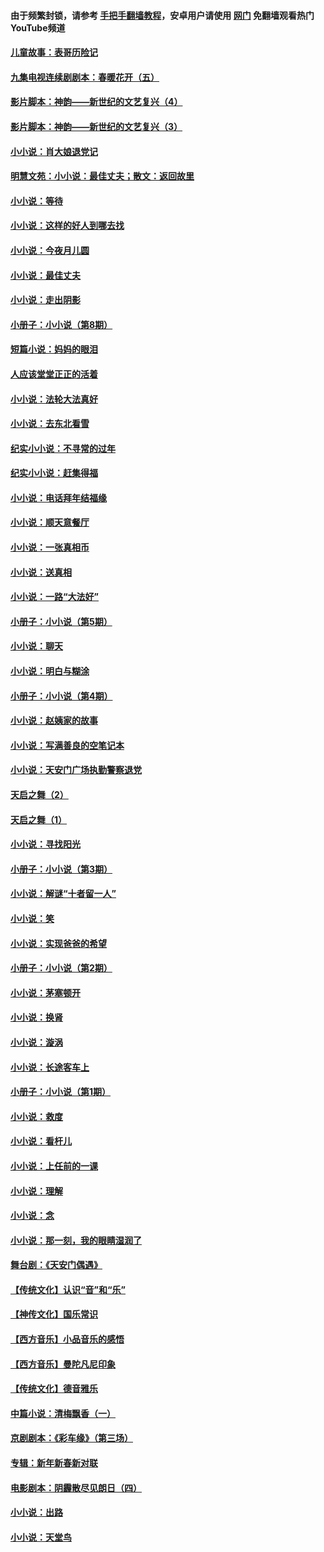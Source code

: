 #### 由于频繁封锁，请参考 [手把手翻墙教程](https://github.com/gfw-breaker/guides/wiki/)，安卓用户请使用 [网门](https://github.com/gfw-breaker/nogfw/blob/master/dl.md?t=04301301) 免翻墙观看热门YouTube频道 

#### [儿童故事：表哥历险记](../pages/328/383535.md?t=04301301) 

#### [九集电视连续剧剧本：春暖花开（五）](../pages/328/275919.md?t=04301301) 

#### [影片脚本：神韵——新世纪的文艺复兴（4）](../pages/328/266089.md?t=04301301) 

#### [影片脚本：神韵——新世纪的文艺复兴（3）](../pages/328/266087.md?t=04301301) 

#### [小小说：肖大娘退党记](../pages/328/239807.md?t=04301301) 

#### [明慧文苑：小小说：最佳丈夫；散文：返回故里](../pages/328/3439.md?t=04301301) 

#### [小小说：等待](../pages/328/223927.md?t=04301301) 

#### [小小说：这样的好人到哪去找](../pages/328/209396.md?t=04301301) 

#### [小小说：今夜月儿圆](../pages/328/193588.md?t=04301301) 

#### [小小说：最佳丈夫](../pages/328/190938.md?t=04301301) 

#### [小小说：走出阴影](../pages/328/190744.md?t=04301301) 

#### [小册子：小小说（第8期）](../pages/328/188202.md?t=04301301) 

#### [短篇小说：妈妈的眼泪](../pages/328/187712.md?t=04301301) 

#### [人应该堂堂正正的活着](../pages/328/182430.md?t=04301301) 

#### [小小说：法轮大法真好](../pages/328/174669.md?t=04301301) 

#### [小小说：去东北看雪](../pages/328/173882.md?t=04301301) 

#### [纪实小小说：不寻常的过年](../pages/328/173187.md?t=04301301) 

#### [纪实小小说：赶集得福](../pages/328/172652.md?t=04301301) 

#### [小小说：电话拜年结福缘](../pages/328/172533.md?t=04301301) 

#### [小小说：顺天意餐厅](../pages/328/170182.md?t=04301301) 

#### [小小说：一张真相币](../pages/328/169410.md?t=04301301) 

#### [小小说：送真相](../pages/328/166713.md?t=04301301) 

#### [小小说：一路“大法好”](../pages/328/162016.md?t=04301301) 

#### [小册子：小小说（第5期）](../pages/328/161131.md?t=04301301) 

#### [小小说：聊天](../pages/328/159640.md?t=04301301) 

#### [小小说：明白与糊涂](../pages/328/158101.md?t=04301301) 

#### [小册子：小小说（第4期）](../pages/328/158006.md?t=04301301) 

#### [小小说：赵姨家的故事](../pages/328/157843.md?t=04301301) 

#### [小小说：写满善良的空笔记本](../pages/328/157382.md?t=04301301) 

#### [小小说：天安门广场执勤警察退党](../pages/328/156982.md?t=04301301) 

#### [天启之舞（2）](../pages/328/153440.md?t=04301301) 

#### [天启之舞（1）](../pages/328/153439.md?t=04301301) 

#### [小小说：寻找阳光](../pages/328/153065.md?t=04301301) 

#### [小册子：小小说（第3期）](../pages/328/151715.md?t=04301301) 

#### [小小说：解谜“十者留一人”](../pages/328/148967.md?t=04301301) 

#### [小小说：笑](../pages/328/148905.md?t=04301301) 

#### [小小说：实现爸爸的希望](../pages/328/148096.md?t=04301301) 

#### [小册子：小小说（第2期）](../pages/328/147214.md?t=04301301) 

#### [小小说：茅塞顿开](../pages/328/147030.md?t=04301301) 

#### [小小说：换肾](../pages/328/146770.md?t=04301301) 

#### [小小说：漩涡](../pages/328/146683.md?t=04301301) 

#### [小小说：长途客车上](../pages/328/145076.md?t=04301301) 

#### [小册子：小小说（第1期）](../pages/328/143963.md?t=04301301) 

#### [小小说：救度](../pages/328/143927.md?t=04301301) 

#### [小小说：看杆儿](../pages/328/142137.md?t=04301301) 

#### [小小说：上任前的一课](../pages/328/140808.md?t=04301301) 

#### [小小说：理解](../pages/328/140476.md?t=04301301) 

#### [小小说：念](../pages/328/139513.md?t=04301301) 

#### [小小说：那一刻，我的眼睛湿润了](../pages/328/138476.md?t=04301301) 

#### [舞台剧：《天安门偶遇》](../pages/328/117155.md?t=04301301) 

#### [【传统文化】认识“音”和“乐”](../pages/328/108667.md?t=04301301) 

#### [【神传文化】国乐常识](../pages/328/104225.md?t=04301301) 

#### [【西方音乐】小品音乐的感悟](../pages/328/102924.md?t=04301301) 

#### [【西方音乐】曼陀凡尼印象](../pages/328/102922.md?t=04301301) 

#### [【传统文化】德音雅乐](../pages/328/102923.md?t=04301301) 

#### [中篇小说：清梅飘香（一）](../pages/328/101058.md?t=04301301) 

#### [京剧剧本：《彩车缘》（第三场）](../pages/328/96434.md?t=04301301) 

#### [专辑：新年新春新对联](../pages/328/94991.md?t=04301301) 

#### [电影剧本：阴霾散尽见朗日（四）](../pages/328/87081.md?t=04301301) 

#### [小小说：出路](../pages/328/84848.md?t=04301301) 

#### [小小说：天堂鸟](../pages/328/83084.md?t=04301301) 

